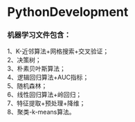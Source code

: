 # PythonDevelopment

### 机器学习文件包含：  
1、K-近邻算法+网格搜索+交叉验证；  
2、决策树；  
3、朴素贝叶斯算法；  
4、逻辑回归算法+AUC指标；  
5、随机森林；  
6、线性回归算法+岭回归；  
7、特征提取+预处理+降维；  
8、聚类-k-means算法。  
